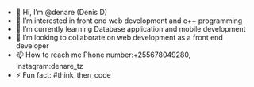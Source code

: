 - 👋 Hi, I’m @denare (Denis D)
- 👀 I’m interested in front end web development and c++ programming 
- 🌱 I’m currently learning Database application and mobile development
- 💞️ I’m looking to collaborate on web development as a front end developer
- 📫 How to reach me Phone number:+255678049280, Instagram:denare_tz
- ⚡ Fun fact: #think_then_code

